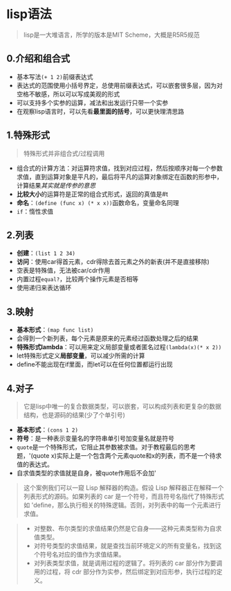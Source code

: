 # lisp语法

> lisp是一大堆语言，所学的版本是MIT Scheme，大概是R5R5规范

## 0.介绍和组合式

- 基本写法```(+ 1 2)```前缀表达式
- 表达式的范围使用小括号界定，总使用前缀表达式，可以嵌套很多层，因为对空格不敏感，所以可以写成美观的形式
- 可以支持多个实参的运算，减法和出发运行只带一个实参
- 在观察lisp语言时，可以先看**最里面的括号**，可以更快理清思路

## 1.特殊形式

> 特殊形式并非组合式/过程调用

- 组合式的计算方法：对运算符求值，找到对应过程，然后按顺序对每一个参数求值，直到运算对象是平凡的，最后将平凡的运算对象绑定在函数的形参中，计算结果*其实就是传参的意思*
- **比较大小**的运算符是正常的组合式形式，返回的真值是#t
- **命名**：```(define (func x) (* x x))```函数命名，变量命名同理
- ```if```：惰性求值

## 2.列表

- **创建**：```(list 1 2 34)```
- **访问**：使用car得首元素，cdr得除去首元素之外的新表(并不是直接移除)
- 空表是特殊值，无法被car/cdr作用
- 内置过程```equal?```，比较两个操作元素是否相等
- 使用递归来表达循环

## 3.映射

- **基本形式**：```(map func list)```  
- 会得到一个新列表，每个元素是原来的元素经过函数处理之后的结果
- **特殊形式lambda**：可以用来定义局部变量或者匿名过程```(lambda(x)(* x 2))```
- let特殊形式定义**局部变量**，可以减少所需的计算
- define不能出现在if里面，而let可以在任何位置都运行出现

## 4.对子

> 它是lisp中唯一的复合数据类型，可以嵌套，可以构成列表和更复杂的数据结构，也是源码的结果(少了个单引号)

- **基本形式**：```(cons 1 2)```
- **符号**：是一种表示变量名的字符串单引号加变量名就是符号
- ```quote```是一个特殊形式，它阻止其参数被求值。对于教程最后的思考题，'(quote x)实际上是一个包含两个元素quote和x的列表，而不是一个待求值的表达式。
- 自求值类型的求值就是自身，被quote作用后不会加'

> 这个案例我们可以一窥 Lisp 解释器的构造。假设 Lisp 解释器正在解释一个列表形式的源码。如果列表的 car 是一个符号，而且符号名指代了特殊形式如 'define，那么执行相关的特殊逻辑。否则，对列表中的每一个元素进行求值。

> - 对整数、布尔类型的求值结果仍然是它自身——这种元素类型称为自求值类型。
> - 对符号类型的求值结果，就是查找当前环境定义的所有变量名，找到这个符号名对应的值作为求值结果。
> - 对列表类型求值，就是调用过程的逻辑了。将列表的 car 部分作为要调用的过程，将 cdr 部分作为实参，然后绑定到对应形参，执行过程的定义。


